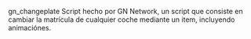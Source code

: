 gn_changeplate
Script hecho por GN Network, un script que consiste en cambiar la matrícula de cualquier coche mediante un item, incluyendo animaciónes.
